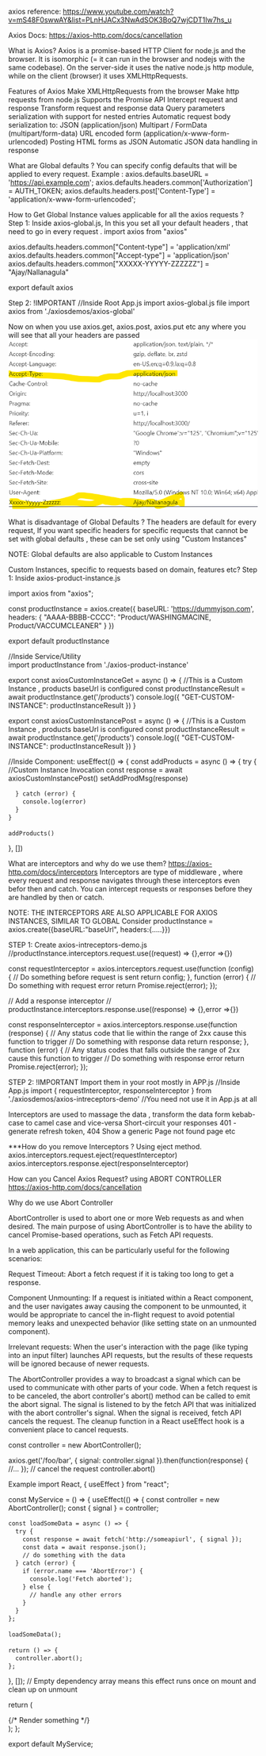 axios reference: https://www.youtube.com/watch?v=mS48F0swwAY&list=PLnHJACx3NwAdSOK3BoQ7wjCDT1Iw7hs_u

Axios Docs: https://axios-http.com/docs/cancellation 

What is Axios?
Axios is a promise-based HTTP Client for node.js and the browser. It is isomorphic (= it can run in the browser and nodejs with the same codebase). On the server-side it uses the native node.js http module, while on the client (browser) it uses XMLHttpRequests.

Features of Axios
Make XMLHttpRequests from the browser
Make http requests from node.js
Supports the Promise API
Intercept request and response
Transform request and response data
Query parameters serialization with support for nested entries
Automatic request body serialization to:
    JSON (application/json)
    Multipart / FormData (multipart/form-data)
    URL encoded form (application/x-www-form-urlencoded)
Posting HTML forms as JSON
Automatic JSON data handling in response


What are Global defaults ?
You can specify config defaults that will be applied to every request.
Example : 
axios.defaults.baseURL = 'https://api.example.com';
axios.defaults.headers.common['Authorization'] = AUTH_TOKEN;
axios.defaults.headers.post['Content-Type'] = 'application/x-www-form-urlencoded';


How to Get Global Instance values applicable for all the axios requests ?
Step 1: Inside axios-global.js, In this you set all your default headers , that need to go in every request .
import axios from "axios"

axios.defaults.headers.common["Content-type"] = 'application/xml'
axios.defaults.headers.common["Accept-type"] = 'application/json'
axios.defaults.headers.common["XXXXX-YYYYY-ZZZZZZ"] = "Ajay/Nallanagula"

export default axios

Step 2: !IMPORTANT
//Inside Root App.js import axios-global.js file 
import axios from './axiosdemos/axios-global'

Now on when you use axios.get, axios.post, axios.put etc any where you will see that all your headers are passed
![alt text](image.png)

What is disadvantage of Global Defaults ?
The headers are default for every request, If you want specific headers for specific requests that cannot be set with global defaults , these can be set only using "Custom Instances"

NOTE: Global defaults are also applicable to Custom Instances 

Custom Instances, specific to requests based on domain, features etc?
 Step 1:
Inside  axios-product-instance.js

import axios from "axios";

const productInstance = axios.create({
    baseURL: 'https://dummyjson.com',
    headers: {
        "AAAA-BBBB-CCCC": "Product/WASHINGMACINE, Product/VACCUMCLEANER"
    }
})

export default productInstance

//Inside Service/Utility  
import productInstance from './axios-product-instance'

export const axiosCustomInstanceGet = async () => {
    //This is a Custom Instance , products baseUrl is configured
    const productInstanceResult = await productInstance.get('/products')
    console.log({ "GET-CUSTOM-INSTANCE": productInstanceResult })
}

export const axiosCustomInstancePost = async () => {
    //This is a Custom Instance , products baseUrl is configured
    const productInstanceResult = await productInstance.get('/products')
    console.log({ "GET-CUSTOM-INSTANCE": productInstanceResult })
}

//Inside Component:
useEffect(() => {
    const addProducts = async () => {
      try {
        //Custom Instance Invocation 
        const response  = await axiosCustomInstancePost()
        setAddProdMsg(response)

      } catch (error) {
        console.log(error)
      }
    }

    addProducts()
  }, [])

What are interceptors and why do we use them?
https://axios-http.com/docs/interceptors
Interceptors are type of middleware , where every request and response navigates through these interceptors even befor then and catch.
You can intercept requests or responses before they are handled by then or catch.

NOTE: THE INTERCEPTORS ARE ALSO APPLICABLE FOR AXIOS INSTANCES, SIMILAR TO GLOBAL
Consider 
productInstance = axios.create({baseURL:"baseUrl", headers:{.....}})


STEP 1: Create axios-intreceptors-demo.js
//productInstance.interceptors.request.use((request) => {},error =>{})

const requestInterceptor  = axios.interceptors.request.use(function (config) {
    // Do something before request is sent
    return config;
  }, function (error) {
    // Do something with request error
    return Promise.reject(error);
  });

// Add a response interceptor
// productInstance.interceptors.response.use((response) => {},error =>{})

const responseInterceptor  = axios.interceptors.response.use(function (response) {
    // Any status code that lie within the range of 2xx cause this function to trigger
    // Do something with response data
    return response;
  }, function (error) {
    // Any status codes that falls outside the range of 2xx cause this function to trigger
    // Do something with response error
    return Promise.reject(error);
  });

STEP 2: !IMPORTANT
Import them in your root mostly in APP.js
//Inside App.js 
import { requestInterceptor, responseInterceptor } from './axiosdemos/axios-intreceptors-demo'
//You need not use it in App.js at all 

Interceptors are used to massage the data , transform the data form kebab-case to camel case and vice-versa
Short-circuit your responses 401 - generate refresh token, 404 Show a generic Page not found page etc 


***How do you remove Interceptors ?
Using eject method.
axios.interceptors.request.eject(requestInterceptor)
axios.interceptors.response.eject(responseInterceptor)

How can you Cancel Axios Request? using ABORT CONTROLLER
https://axios-http.com/docs/cancellation

Why do we use Abort Controller


AbortController is used to abort one or more Web requests as and when desired. The main purpose of using AbortController is to have the ability to cancel Promise-based operations, such as Fetch API requests.

In a web application, this can be particularly useful for the following scenarios:

Request Timeout: Abort a fetch request if it is taking too long to get a response.

Component Unmounting: If a request is initiated within a React component, and the user navigates away causing the component to be unmounted, it would be appropriate to cancel the in-flight request to avoid potential memory leaks and unexpected behavior (like setting state on an unmounted component).

Irrelevant requests: When the user's interaction with the page (like typing into an input filter) launches API requests, but the results of these requests will be ignored because of newer requests.

The AbortController provides a way to broadcast a signal which can be used to communicate with other parts of your code. When a fetch request is to be canceled, the abort controller's abort() method can be called to emit the abort signal. The signal is listened to by the fetch API that was initialized with the abort controller's signal. When the signal is received, fetch API cancels the request. The cleanup function in a React useEffect hook is a convenient place to cancel requests.

const controller = new AbortController();

axios.get('/foo/bar', {
   signal: controller.signal
}).then(function(response) {
   //...
});
// cancel the request
controller.abort()

Example 
import React, { useEffect } from "react";

const MyService = () => {
  useEffect(() => {
    const controller = new AbortController();
    const { signal } = controller;
    
    const loadSomeData = async () => { 
      try {
        const response = await fetch('http://someapiurl', { signal });
        const data = await response.json();
        // do something with the data
      } catch (error) {
        if (error.name === 'AbortError') {
          console.log('Fetch aborted');
        } else {
          // handle any other errors   
        }
      }
    };
    
    loadSomeData();
    
    return () => {
      controller.abort();
    };
    
  }, []); // Empty dependency array means this effect runs once on mount and clean up on unmount

  return (
    <div>
      {/* Render something */}
    </div>
  );
};

export default MyService;


